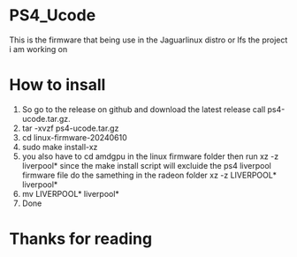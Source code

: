 # PS4_Ucode
This is the firmware that being use in the  Jaguarlinux  distro or lfs the project i am working on

# How to insall
1. So go to the release on github  and download the latest release  call ps4-ucode.tar.gz.
2. tar -xvzf ps4-ucode.tar.gz
3. cd linux-firmware-20240610
4. sudo make install-xz
5. you also have to cd amdgpu in the linux firmware folder then run xz -z liverpool* since the make install script will excluide the ps4 liverpool firmware file do the samething in  the radeon folder xz -z LIVERPOOL* liverpool*
6. mv LIVERPOOL* liverpool*
7. Done

# Thanks for reading 

